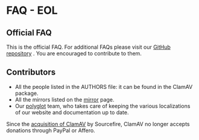 # FAQ - EOL #

## Official FAQ ##

This is the official FAQ. For additional FAQs please visit our [GitHub repository](https://github.com/vrtadmin/clamav-faq) . You are encouraged to contribute to them.

## Contributors ##

* All the people listed in the AUTHORS file: it can be found in the ClamAV package.
* All the mirrors listed on the [mirror](http://www.clamav.net/mirrors.html) page.
* Our [polyglot](http://www.clamav.net/about/team/polyglot) team, who takes care of keeping the various localizations of our website and documentation up to date.

Since the [acquisition of ClamAV](http://www.sourcefire.com/products/clamav/) by Sourcefire, ClamAV no longer accepts donations through PayPal or Affero.